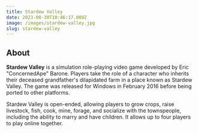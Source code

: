 ```yaml
---
title: Stardew Valley
date: 2023-08-30T10:46:17.008Z
image: /images/stardew-valley.jpg
slug: stardew-valley
---
```


## About

**Stardew Valley** is a simulation role-playing video game developed by Eric "ConcernedApe" Barone. Players take the role of a character who inherits their deceased grandfather's dilapidated farm in a place known as Stardew Valley. The game was released for Windows in February 2016 before being ported to other platforms.

Stardew Valley is open-ended, allowing players to grow crops, raise livestock, fish, cook, mine, forage, and socialize with the townspeople, including the ability to marry and have children. It allows up to four players to play online together.
